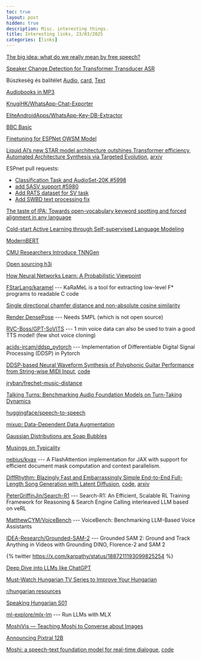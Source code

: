 ```yaml
---
toc: true
layout: post
hidden: true
description: Misc. interesting things.
title: Interesting links, 23/03/2025
categories: [links]
---
```


[The big idea: what do we really mean by free speech?](https://www.theguardian.com/world/2025/feb/24/the-big-idea-what-do-we-really-mean-by-free-speech)

[Speaker Change Detection for Transformer Transducer ASR](https://arxiv.org/abs/2302.08549)

Büszkeség és balítélet [Audio](https://mek.oszk.hu/06000/06058/mp3/index.html),
[card](https://mek.oszk.hu/06000/06058/cedula.html),
[Text](https://mek.oszk.hu/00300/00317/)

[Audiobooks in MP3](https://mek.oszk.hu/keresesek/keresesf.phtml?formatum=MP3)

[KnugiHK/WhatsApp-Chat-Exporter](https://github.com/KnugiHK/WhatsApp-Chat-Exporter)

[EliteAndroidApps/WhatsApp-Key-DB-Extractor](https://github.com/EliteAndroidApps/WhatsApp-Key-DB-Extractor)

[BBC Basic](https://www.bbcbasic.co.uk/bbcbasic.html)

[Finetuning for ESPNet OWSM Model](https://github.com/juice500ml/finetune_owsm)

[Liquid AI’s new STAR model architecture outshines Transformer efficiency](https://venturebeat.com/ai/liquid-ais-new-star-model-architecture-outshines-transformer-efficiency/),
[Automated Architecture Synthesis via Targeted Evolution](https://www.liquid.ai/research/automated-architecture-synthesis-via-targeted-evolution),
[arxiv](https://arxiv.org/abs/2411.17800)

ESPnet pull requests:
- [Classification Task and AudioSet-20K #5998](https://github.com/espnet/espnet/pull/5998)
- [add SASV support #5980](https://github.com/espnet/espnet/pull/5980)
- [Add RATS dataset for SV task](https://github.com/espnet/espnet/pull/5840)
- [Add SWBD text processing fix](https://github.com/espnet/espnet/pull/5941)

[The taste of IPA: Towards open-vocabulary keyword spotting and forced alignment in any language](https://aclanthology.org/2024.naacl-long.43/)

[Cold-start Active Learning through Self-supervised Language Modeling](https://aclanthology.org/2020.emnlp-main.637/)

[ModernBERT](https://huggingface.co/blog/modernbert)

[CMU Researchers Introduce TNNGen](https://www.marktechpost.com/2024/12/29/cmu-researchers-introduce-tnngen-an-ai-framework-that-automates-design-of-temporal-neural-networks-tnns-from-pytorch-software-models-to-post-layout-netlists/)

[Open sourcing h3i](https://blog.cloudflare.com/h3i/)

[How Neural Networks Learn: A Probabilistic Viewpoint](https://towardsdatascience.com/how-neural-networks-learn-a-probabilistic-viewpoint-0f6a78dc58e2/)

[FStarLang/karamel](https://github.com/FStarLang/karamel) --- KaRaMeL is a tool for extracting low-level F* programs to readable C code

[Single directional chamfer distance and non-absolute cosine similarity](https://github.com/facebookresearch/pytorch3d/commit/5ffeb4d580f5c7043ed1691e49d2d99f0f655bbc)

[Render DensePose](https://github.com/facebookresearch/pytorch3d/blob/main/docs/tutorials/render_densepose.ipynb) --- Needs SMPL (which is not open source)

[RVC-Boss/GPT-SoVITS](https://github.com/RVC-Boss/GPT-SoVITS) --- 1 min voice data can also be used to train a good TTS model! (few shot voice cloning)

[acids-ircam/ddsp_pytorch](https://github.com/acids-ircam/ddsp_pytorch) --- Implementation of Differentiable Digital Signal Processing (DDSP) in Pytorch

[DDSP-based Neural Waveform Synthesis of Polyphonic Guitar Performance from String-wise MIDI Input](https://arxiv.org/abs/2309.07658),
[code](https://github.com/erl-j/ddsp-guitar)

[jryban/frechet-music-distance](https://github.com/jryban/frechet-music-distance)

[Talking Turns: Benchmarking Audio Foundation Models on Turn-Taking Dynamics](https://arxiv.org/abs/2503.01174)

[huggingface/speech-to-speech](https://github.com/huggingface/speech-to-speech)

[mixup: Data-Dependent Data Augmentation](https://www.inference.vc/mixup-data-dependent-data-augmentation/)

[Gaussian Distributions are Soap Bubbles](https://www.inference.vc/high-dimensional-gaussian-distributions-are-soap-bubble/)

[Musings on Typicality](https://sander.ai/2020/09/01/typicality.html)

[nebius/kvax](https://github.com/nebius/kvax) --- A FlashAttention implementation for JAX with support for efficient document mask computation and context parallelism.

[DiffRhythm: Blazingly Fast and Embarrassingly Simple End-to-End Full-Length Song Generation with Latent Diffusion](https://aslp-lab.github.io/DiffRhythm.github.io/),
[code](https://github.com/ASLP-lab/DiffRhythm),
[arxiv](https://arxiv.org/abs/2503.01183)

[PeterGriffinJin/Search-R1](https://github.com/PeterGriffinJin/Search-R1) --- Search-R1: An Efficient, Scalable RL Training Framework for Reasoning & Search Engine Calling interleaved LLM based on veRL

[MatthewCYM/VoiceBench](https://github.com/MatthewCYM/VoiceBench) --- VoiceBench: Benchmarking LLM-Based Voice Assistants

[IDEA-Research/Grounded-SAM-2](https://github.com/IDEA-Research/Grounded-SAM-2) --- Grounded SAM 2: Ground and Track Anything in Videos with Grounding DINO, Florence-2 and SAM 2

{% twitter https://x.com/karpathy/status/1887211193099825254 %}

[Deep Dive into LLMs like ChatGPT](https://www.youtube.com/watch?v=7xTGNNLPyMI)

[Must-Watch Hungarian TV Series to Improve Your Hungarian](https://www.hungarianpod101.com/blog/2019/04/19/best-hungarian-tv-shows-to-improve-hungarian/)

[r/hungarian resources](https://www.reddit.com/r/hungarian/wiki/resources/)

[Speaking Hungarian S01](https://www.youtube.com/watch?v=IHeEi2Fj5Mw&list=PLU_vdD4vtCbs0587s3KpeJtISBZ-pMza_&index=1)

[ml-explore/mlx-lm](https://github.com/ml-explore/mlx-lm) --- Run LLMs with MLX

[MoshiVis — Teaching Moshi to Converse about Images](https://kyutai.org/moshivis)

[Announcing Pixtral 12B](https://mistral.ai/news/pixtral-12b)

[Moshi: a speech-text foundation model for real-time dialogue](https://arxiv.org/abs/2410.00037),
[code](https://github.com/kyutai-labs/moshi/)
